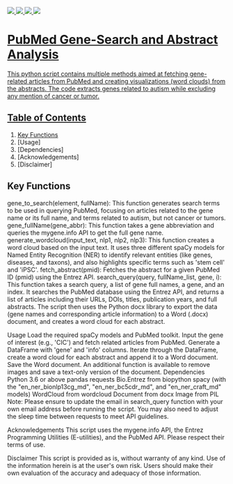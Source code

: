 <a href="https://allenai.github.io/scispacy/"><img src="https://img.shields.io/badge/SciSpacy-FFCA28?style=flat-square&logo=SciSpacy&logoColor=white"/>
<a href="https://biopython.org/docs/1.76/api/Bio.Entrez.html"><img src="https://img.shields.io/badge/BioPython.Entrez-33A0FF?style=flat-square&logo=BioPython-Entrez&logoColor=white"/> <a href="https://pubmed.ncbi.nlm.nih.gov/help/"><img src="https://img.shields.io/badge/PubMed.SearchGuide-E7E1E1?style=flat-square&logo=PubMed.SearchGuide&logoColor=black"/> <a href="https://python-docx.readthedocs.io/en/latest/"><img src="https://img.shields.io/badge/PythonDocx-B2FDFA?style=flat-square&logo=pythonDocx&logoColor=white"/>

# PubMed Gene-Search and Abstract Analysis 
This python script contains multiple methods aimed at fetching gene-related articles from PubMed and creating visualizations (word clouds) from the abstracts. The code extracts genes related to autism while excluding any mention of cancer or tumor.

## Table of Contents 
1. [Key Functions](Key-Functions)
2. [Usage]
3. [Dependencies]
4. [Acknowledgements]
5. [Disclaimer] 
  
## Key Functions
gene_to_search(element, fullName): This function generates search terms to be used in querying PubMed, focusing on articles related to the gene name or its full name, and terms related to autism, but not cancer or tumors. gene_fullName(gene_abbr): This function takes a gene abbreviation and queries the mygene.info API to get the full gene name. generate_wordcloud(input_text, nlp1, nlp2, nlp3): This function creates a word cloud based on the input text. It uses three different spaCy models for Named Entity Recognition (NER) to identify relevant entities (like genes, diseases, and taxons), and also highlights specific terms such as 'stem cell' and 'iPSC'. fetch_abstract(pmid): Fetches the abstract for a given PubMed ID (pmid) using the Entrez API. search_query(query, fullName_list, gene, i): This function takes a search query, a list of gene full names, a gene, and an index. It searches the PubMed database using the Entrez API, and returns a list of articles including their URLs, DOIs, titles, publication years, and full abstracts. The script then uses the Python docx library to export the data (gene names and corresponding article information) to a Word (.docx) document, and creates a word cloud for each abstract.

Usage Load the required spaCy models and PubMed toolkit. Input the gene of interest (e.g., 'CIC') and fetch related articles from PubMed. Generate a DataFrame with 'gene' and 'info' columns. Iterate through the DataFrame, create a word cloud for each abstract and append it to a Word document. Save the Word document. An additional function is available to remove images and save a text-only version of the document. Dependencies Python 3.6 or above pandas requests Bio.Entrez from biopython spacy (with the "en_ner_bionlp13cg_md", "en_ner_bc5cdr_md", and "en_ner_craft_md" models) WordCloud from wordcloud Document from docx Image from PIL Note: Please ensure to update the email in search_query function with your own email address before running the script. You may also need to adjust the sleep time between requests to meet API guidelines.

Acknowledgements This script uses the mygene.info API, the Entrez Programming Utilities (E-utilities), and the PubMed API. Please respect their terms of use.

Disclaimer This script is provided as is, without warranty of any kind. Use of the information herein is at the user's own risk. Users should make their own evaluation of the accuracy and adequacy of those information.
